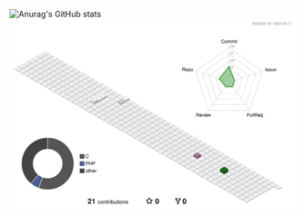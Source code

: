![Anurag's GitHub stats](https://github-readme-stats.vercel.app/api?username=SuperStarKang&show_icons=true&theme=github_dark_dimmed)
![](./profile-3d-contrib/profile-south-season-animate.svg)
